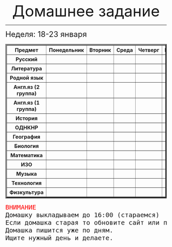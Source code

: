 <html>
<body>
    <p align="center">
        <font size="+4">Домашнее задание</font>
        <hr>
        <p align="left">
        <font size="+2">Неделя: 18-23 января</font>
	<table border="4" width="990" cellpadding="4" cellspacing="0">
	<tr>
		<th>Предмет</th><th>Понедельник</th><th>Вторник</th><th>Среда</th><th>Четверг</th><th>Пятница</th><th>Суббота</th>
	</tr>
	<tr>
		<th>Русский</th><th></th><th></th><th></th><th></th><th></th><th></th>
    </tr>
    <tr>
    	<th>Литература</th><th></th><th></th><th></th><th></th><th></th><th></th>
    </tr>
    <tr>
    <th>Родной язык</th><th></th><th></th><th></th><th></th><th></th><th></th>
    </tr>
    <tr>
    	<th>Англ.яз (2 группа)</th><th></th><th></th><th></th><th></th><th></th><th></th>
    </tr>
    <tr>
        <th>Англ.яз (1 группа)</th><th></th><th></th><th></th><th></th><th></th><th></th>
    </tr>
    <tr>
    	<th>История</th><th></th><th></th><th></th><th></th><th></th><th></th>
    </tr>
    <tr>
    	<th>ОДНКНР</th><th></th><th></th><th></th><th></th><th></th><th></th>
    </tr>
    <tr>
    	<th>География</th><th></th><th></th><th></th><th></th><th></th><th></th>
    </tr>
    <tr>
    	<th>Биология</th><th></th><th></th><th></th><th></th><th></th><th></th>
    </tr>
    <tr>
    	<th>Математика</th><th></th><th></th><th></th><th></th><th></th><th></th>
    </tr>
    <tr>
    	<th>ИЗО</th><th></th><th></th><th></th><th></th><th></th><th></th>
    </tr>
    <tr>
        <th>Музыка</th><th></th><th></th><th></th><th></th><th></th><th></th>
    </tr>
    <tr>
    	<th>Технология</th><th></th><th></th><th></th><th></th><th></th><th></th>
    </tr>
    <tr>
    	<th>Физкультура</th><th></th><th></th><th></th><th></th><th></th><th></th>
    </tr>
</table>
<pre>
<font size="+2"><font color="#ff0000">ВНИМАНИЕ</font>
Домашку выкладываем до 16:00 (стараемся)
Если домашка старая то обновите сайт или подождите!
Домашка пишится уже по дням.
Ищите нужный день и делаете.

